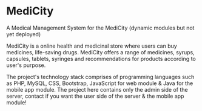 # MediCity

A Medical Management System for the MediCity (dynamic modules but not yet deployed)

MediCity is a online health and medicinal store where users can buy medicines, life-saving drugs. MediCity offers a range of medicines, syrups, capsules, tablets, syringes and recommendations for products according to user's purpose. 

The project's technology stack comprises of programming languages such as PHP, MySQL, CSS, Bootstrap, JavaScript for web module & Java for the mobile app module. The project here contains only the admin side of the server, contact if you want the user side of the server & the mobile app module!
